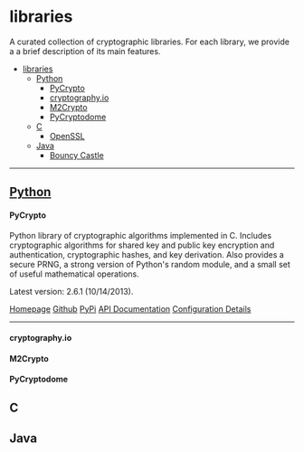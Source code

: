 # libraries


A curated collection of cryptographic libraries. For each library, we provide a
a brief description of its main features.


- [libraries](#libraries)
    - [Python](#python)
        - [PyCrypto](#pycrypto)
        - [cryptography.io](#cryptographyio)
        - [M2Crypto](#m2crypto)
        - [PyCryptodome](#pycryptodome)
    - [C](#c)
        - [OpenSSL](#openssl)
    - [Java](#java)
        - [Bouncy Castle](#bouncycastle)


------


## [Python](Python/)


#### PyCrypto 
Python library of cryptographic algorithms implemented in C.
Includes cryptographic algorithms for shared key
and public key encryption and authentication, cryptographic hashes, and key
derivation. Also provides a secure PRNG, a strong version of Python's random
module, and a small set of useful mathematical operations.

Latest version: 2.6.1 (10/14/2013).

[Homepage](https://www.dlitz.net/software/pycrypto/)
[Github](https://github.com/dlitz/pycrypto)
[PyPi](https://pypi.python.org/pypi/pycrypto/2.6.1) 
[API Documentation](https://www.dlitz.net/software/pycrypto/api/current/)
[Configuration Details](Python/PyCrypto.config)


------


#### cryptography.io


#### M2Crypto


#### PyCryptodome


## C


## Java

